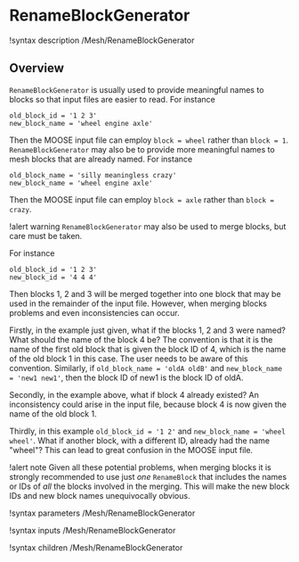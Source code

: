 # RenameBlockGenerator

!syntax description /Mesh/RenameBlockGenerator

## Overview

`RenameBlockGenerator` is usually used to provide meaningful names to blocks so that input files are easier to
read.  For instance

```text
old_block_id = '1 2 3'
new_block_name = 'wheel engine axle'
```

Then the MOOSE input file can employ `block = wheel` rather than `block = 1`.  `RenameBlockGenerator` may also
be to provide more meaningful names to mesh blocks that are already named.  For instance

```text
old_block_name = 'silly meaningless crazy'
new_block_name = 'wheel engine axle'
```

Then the MOOSE input file can employ `block = axle` rather than `block = crazy`.

!alert warning
`RenameBlockGenerator` may also be used to merge blocks, but care must be taken.

For instance

```
old_block_id = '1 2 3'
new_block_id = '4 4 4'
```

Then blocks 1, 2 and 3 will be merged together into one block that may be used in the remainder of
the input file.  However, when merging blocks problems and even inconsistencies can occur.

Firstly, in the example just given, what if the blocks 1, 2 and 3 were named?  What should the name
of the block 4 be?  The convention is that it is the name of the first old block that is given the
block ID of 4, which is the name of the old block 1 in this case.  The user needs to be aware of this
convention.  Similarly, if `old_block_name = 'oldA oldB'` and `new_block_name = 'new1 new1'`, then
the block ID of new1 is the block ID of oldA.

Secondly, in the example above, what if block 4 already existed?  An inconsistency could arise in the
input file, because block 4 is now given the name of the old block 1.

Thirdly, in this example `old_block_id = '1 2'` and `new_block_name = 'wheel wheel'`. What if another
block, with a different ID, already had the name "wheel"?  This can lead to great confusion in the MOOSE input file.

!alert note
Given all these potential problems, when merging blocks it is strongly recommended to use just
*one* `RenameBlock` that includes the names or IDs of *all* the blocks involved in the merging.
This will make the new block IDs and new block names unequivocally obvious.

!syntax parameters /Mesh/RenameBlockGenerator

!syntax inputs /Mesh/RenameBlockGenerator

!syntax children /Mesh/RenameBlockGenerator
